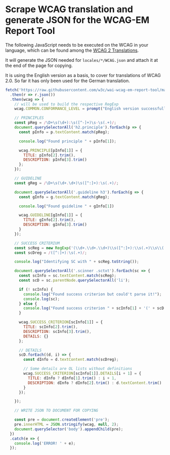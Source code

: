 # Scrape WCAG translation and generate JSON for the WCAG-EM Report Tool

The following JavaScript needs to be executed on the WCAG in your language, which can be found 
among the [WCAG 2 Translations](https://www.w3.org/WAI/standards-guidelines/wcag/translations/).

It will generate the JSON needed for `locales/*/WCAG.json` and attach it at the end of the page for copying.

It is using the English version as a basis, to cover for translations of WCAG 2.0.
So far it has only been used for the German translation.

```javascript
fetch('https://raw.githubusercontent.com/w3c/wai-wcag-em-report-tool/main/src/locales/en/WCAG.json')
  .then(r => r.json())
  .then(wcag => {
    // will be used to build the respective RegExp
    wcag.COMMON.CONFORMANCE_LEVEL = prompt("English version successfully loaded. Please provide the wording for 'Conformance Level' in your language", wcag.COMMON.CONFORMANCE_LEVEL);

    // PRINCIPLES
    const pReg = /\D+\s(\d+):\s([^-]+)\s-\s(.+)/;
    document.querySelectorAll('h2.principle').forEach(p => {
      const pInfo = p.textContent.match(pReg);

      console.log("Found principle " + pInfo[1]);

      wcag.PRINCIPLE[pInfo[1]] = {
        TITLE: pInfo[2].trim(),
        DESCRIPTION: pInfo[3].trim()
      };
    });

    // GUIDELINE
    const gReg = /\D+\s(\d+.\d+)\s([^:]+):\s(.+)/;

    document.querySelectorAll('.guideline h3').forEach(g => {
      const gInfo = g.textContent.match(gReg);

      console.log("Found guideline " + gInfo[1])

      wcag.GUIDELINE[gInfo[1]] = {
        TITLE: gInfo[2].trim(),
        DESCRIPTION: gInfo[3].trim()
      }
    });

    // SUCCESS CRITERIUM
    const scReg = new RegExp('(\\d+.\\d+.\\d+)\\s([^:]+):\\s(.+)\\s\\(' + wcag.COMMON.CONFORMANCE_LEVEL + '\\sA{1,3}\\)');
    const scDreg = /([^:]+):\s(.+)/;

    console.log("Identifying SC with " + scReg.toString());

    document.querySelectorAll('.scinner .sctxt').forEach(sc => {
      const scInfo = sc.textContent.match(scReg);
      const scD = sc.parentNode.querySelectorAll('li');

      if (! scInfo) {
        console.log("Found success criterion but could't parse it!");
        console.log(sc);
      } else {
        console.log("Found success criterion " + scInfo[1] + '(' + scD.length + ' detail items)');
      }

      wcag.SUCCESS_CRITERION[scInfo[1]] = {
        TITLE: scInfo[2].trim(),
        DESCRIPTION: scInfo[3].trim(),
        DETAILS: {}
      };

      // DETAILS
      scD.forEach((d, i) => {
        const dInfo = d.textContent.match(scDreg);

        // Some details are OL lists without definitions
        wcag.SUCCESS_CRITERION[scInfo[1]].DETAILS[i + 1] = {
          TITLE: dInfo ? dInfo[1].trim() : i + 1,
          DESCRIPTION: dInfo ? dInfo[2].trim() : d.textContent.trim()
        }
      });

    });

    // WRITE JSON TO DOCUMENT FOR COPYING

    const pre = document.createElement('pre');
    pre.innerHTML = JSON.stringify(wcag, null, 2);
    document.querySelector('body').appendChild(pre);
  })
  .catch(e => {
    console.log('ERROR! ' + e);
  });
```